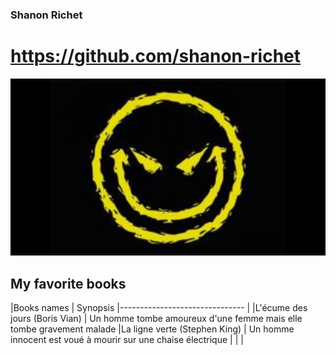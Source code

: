 

### Shanon Richet
# https://github.com/shanon-richet


![mr gasmask](image.jpg)

## My favorite books

|Books names                     |  Synopsis
|------------------------------- | 
|L'écume des jours (Boris Vian)  | Un homme tombe amoureux d'une femme mais elle tombe gravement malade 
|La ligne verte (Stephen King)   | Un homme innocent est voué à mourir sur une chaise électrique
|
|
|

